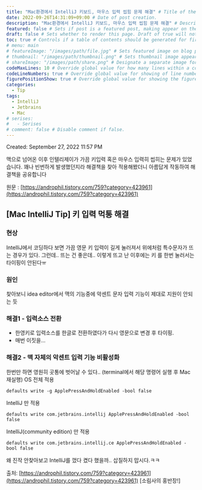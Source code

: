 ```yaml
---
title: "Mac환경에서 IntelliJ 키보드, 마우스 입력 씹힘 문제 해결" # Title of the blog post.
date: 2022-09-26T14:31:09+09:00 # Date of post creation.
description: "Mac환경에서 IntelliJ 키보드, 마우스 입력 씹힘 문제 해결" # Description used for search engine.
featured: false # Sets if post is a featured post, making appear on the home page side bar.
draft: false # Sets whether to render this page. Draft of true will not be rendered.
toc: true # Controls if a table of contents should be generated for first-level links automatically.
# menu: main
# featureImage: "/images/path/file.jpg" # Sets featured image on blog post.
# thumbnail: "/images/path/thumbnail.png" # Sets thumbnail image appearing inside card on homepage.
# shareImage: "/images/path/share.png" # Designate a separate image for social media sharing.
codeMaxLines: 10 # Override global value for how many lines within a code block before auto-collapsing.
codeLineNumbers: true # Override global value for showing of line numbers within code block.
figurePositionShow: true # Override global value for showing the figure label.
categories:
  - Tip
tags:
  - IntelliJ
  - Jetbrains
  - Mac
# serises:
#   - Serises
# comment: false # Disable comment if false.
---
```

Created: September 27, 2022 11:57 PM
<!-- URL: https://velog.io/@d-h-k/Mac%ED%99%98%EA%B2%BD%EC%97%90%EC%84%9C-IntelliJ-%ED%82%A4%EB%B3%B4%EB%93%9C-%EB%A7%88%EC%9A%B0%EC%8A%A4-%EC%9E%85%EB%A0%A5-%EC%94%B9%ED%9E%98-%EB%AC%B8%EC%A0%9C-%ED%95%B4%EA%B2%B0 -->

맥으로 넘어온 이후 인텔리제이가 가끔 키입력 혹은 마우스 입력히 씹히는 문제가 있었습니다. 꽤나 빈번하게 발생했던지라 해결책을 찾아 적용해봤더니 아름답게 작동하여 해결책을 공유합니다

원문 : [https://androphil.tistory.com/759?category=423961](https://androphil.tistory.com/759?category=423961)

## [Mac IntelliJ Tip] 키 입력 먹통 해결

### 현상

IntelliJ에서 코딩하다 보면 가끔 영문 키 입력이 길게 눌러져서 위에처럼 특수문자가 뜨는 경우가 있다.
 그런데.. 뜨는 건 좋은데.. 이렇게 뜨고 난 이후에는 키 를 한번 눌러서는 타이핑이 안된다ㅠ

### 원인

찾아보니 idea editor에서 맥의 기능중에 악센트 문자 입력 기능이 제대로 지원이 안되는 듯

### 해결1 - 입력소스 전환

- 한영키로 입력소스를 한글로 전환하였다가 다시 영문으로 변경 후 타이핑.
- 매번 이짓을...

### 해결2 - 맥 자체의 악센트 입력 기능 비활성화

  한번만 하면 영원히 곳통에 벗어날 수 있다..
  (terminal에서 해당 명령어 실행 후 Mac 재실행) 
  OS 전체 적용 
  ```
  defaults write -g ApplePressAndHoldEnabled -bool false 
  ```
  IntelliJ 만 적용
  ```
  defaults write com.jetbrains.intellij ApplePressAndHoldEnabled -bool false 
  ```
  IntelliJ(community edition) 만 적용 
  ```
  defaults write com.jetbrains.intellij.ce ApplePressAndHoldEnabled -bool false
  ```
 왜 진작 안찾아보고 IntelliJ를 껐다 켰다 했을까.. 삽질하지 맙시다.ㅋㅋ

출처: [https://androphil.tistory.com/759?category=423961](https://androphil.tistory.com/759?category=423961) [소림사의 홍반장!]